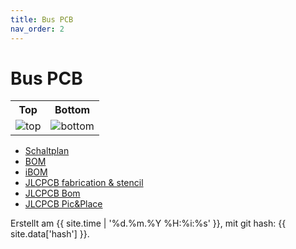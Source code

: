 ```yaml
---
title: Bus PCB
nav_order: 2
---
```


# Bus PCB

<table>
  <tr><th>Top</th><th>Bottom</th></tr>
  <tr>
    <td><img src="bus/bus-3D_top.png?dummy={{ site.data['hash'] }}" alt="top" /></td>
    <td><img src="bus/bus-3D_bottom.png?dummy={{ site.data['hash'] }}" alt="bottom" /></td>
  </tr>
</table>

- [Schaltplan](bus/bus-schematic.pdf)
- [BOM](bus/bus-bom.html)
- [iBOM](bus/bus-ibom.html)
- [JLCPCB fabrication & stencil](bus/JLCPCB/bus-_JLCPCB_compress.zip)
- [JLCPCB Bom](bus/JLCPCB/bus_bom_jlc.csv)
- [JLCPCB Pic&Place](bus/JLCPCB/bus_cpl_jlc.csv)

Erstellt am {{ site.time | '%d.%m.%Y %H:%i:%s' }}, mit git hash: {{ site.data['hash'] }}.
